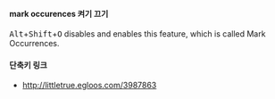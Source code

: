 #### mark occurences 켜기 끄기
<kbd>Alt</kbd>+<kbd>Shift</kbd>+<kbd>O</kbd> disables and enables this feature, which is called Mark Occurrences.

#### 단축키 링크
- http://littletrue.egloos.com/3987863
